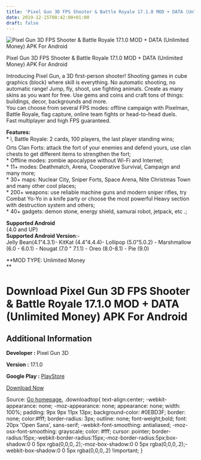 ```yaml
---
title: 'Pixel Gun 3D FPS Shooter & Battle Royale 17.1.0 MOD + DATA (Unlimited Money) APK For Android'
date: 2019-12-15T00:42:00+01:00
draft: false
---
```


![Pixel Gun 3D FPS Shooter & Battle Royale 17.1.0 MOD + DATA (Unlimited Money) APK For Android](https://i1.wp.com/apkhome.net/wp-content/uploads/2019/12/Pixel-Gun-3D-FPS-Shooter-Battle-Royale.png "Pixel Gun 3D FPS Shooter & Battle Royale 17.1.0 MOD + DATA (Unlimited Money) APK For Android")

  

Pixel Gun 3D FPS Shooter & Battle Royale 17.1.0 MOD + DATA (Unlimited Money) APK For Android

Introducing Pixel Gun, a 3D first-person shooter! Shooting games in cube graphics (block) where skill is everything. No automatic shooting, no automatic range! Jump, fly, shoot, use fighting animals. Create as many skins as you want for free. Use gems and coins and craft tons of things: buildings, decor, backgrounds and more.  
You can choose from several FPS modes: offline campaign with Pixelman, Battle Royale, flag capture, online team fights or head-to-head duels.  
Fast multiplayer and high FPS guaranteed.

**Features:**  
\* ï¸ Battle Royale: 2 cards, 100 players, the last player standing wins;  
Orts Clan Forts: attack the fort of your enemies and defend yours, use clan chests to get different items to strengthen the fort;  
\* Offline modes: zombie apocalypse without Wi-Fi and Internet;  
\* 11+ modes: Deathmatch, Arena, Cooperative Survival, Campaign and many more;  
\* 30+ maps: Nuclear City, Sniper Forts, Space Arena, Nite Christmas Town and many other cool places;  
\* 200+ weapons: use reliable machine guns and modern sniper rifles, try Combat Yo-Yo in a knife party or choose the most powerful Heavy section with destruction system and others;  
\* 40+ gadgets: demon stone, energy shield, samurai robot, jetpack, etc .;

**Supported Android**  
{4.0 and UP}  
**Supported Android Version**:-  
Jelly Bean(4.1"4.3.1)- KitKat (4.4"4.4.4)- Lollipop (5.0"5.0.2) - Marshmallow (6.0 - 6.0.1) - Nougat (7.0 " 7.1.1) - Oreo (8.0-8.1) - Pie (9.0)

**MOD TYPE: Unlimited Money  
**

Download Pixel Gun 3D FPS Shooter & Battle Royale 17.1.0 MOD + DATA (Unlimited Money) APK For Android
=====================================================================================================

Additional Information
----------------------

**Developer :** Pixel Gun 3D

**Version :** 17.1.0

**Google Play :** [PlayStore](https://play.google.com/store/apps/details?id=com.pixel.gun3d)

  

[Download Now](https://store4app.co/post/pixel-gun-3d-fps-shooter-amp-battle-royale-17-1-0-mod-data-unlimited-money-apk-for-android_1576349448)

  
Source: [Go homepage.](https://store4app.co/post/pixel-gun-3d-fps-shooter-amp-battle-royale-17-1-0-mod-data-unlimited-money-apk-for-android_1576349448) .downloadtop{ text-align:center; -webkit-appearance: none; -moz-appearance: none; appearance: none; width: 100%; padding: 9px 9px 11px 13px; background-color: #0EBD3F; border: none; color:#fff; border-radius: 3px; outline: none; font-weight;bold; font: 20px 'Open Sans', sans-serif; -webkit-font-smoothing: antialiased; -moz-osx-font-smoothing: grayscale; color: #fff; cursor: pointer; border-radius:15px;-webkit-border-radius:15px;-moz-border-radius:5px;box-shadow:0 0 5px rgba(0,0,0,.2);-moz-box-shadow:0 0 5px rgba(0,0,0,.2);-webkit-box-shadow:0 0 5px rgba(0,0,0,.2) !important; }